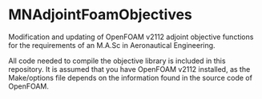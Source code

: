 # MNAdjointFoamObjectives
Modification and updating of OpenFOAM v2112 adjoint objective functions for the requirements of an M.A.Sc in Aeronautical Engineering.

All code needed to compile the objective library is included in this repository. It is assumed that you have OpenFOAM v2112 installed, as the Make/options file depends on the information found in the source code of OpenFOAM.
